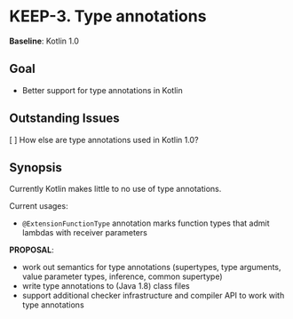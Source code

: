 # KEEP-3. Type annotations

**Baseline**: Kotlin 1.0
 
## Goal
 
- Better support for type annotations in Kotlin

## Outstanding Issues
  
[ ] How else are type annotations used in Kotlin 1.0?  
  
## Synopsis
  
Currently Kotlin makes little to no use of type annotations. 
 
Current usages:

 - `@ExtensionFunctionType` annotation marks function types that admit lambdas with receiver parameters

**PROPOSAL**:
 
 - work out semantics for type annotations (supertypes, type arguments, value parameter types, inference, common supertype)
 - write type annotations to (Java 1.8) class files
 - support additional checker infrastructure and compiler API to work with type annotations
 